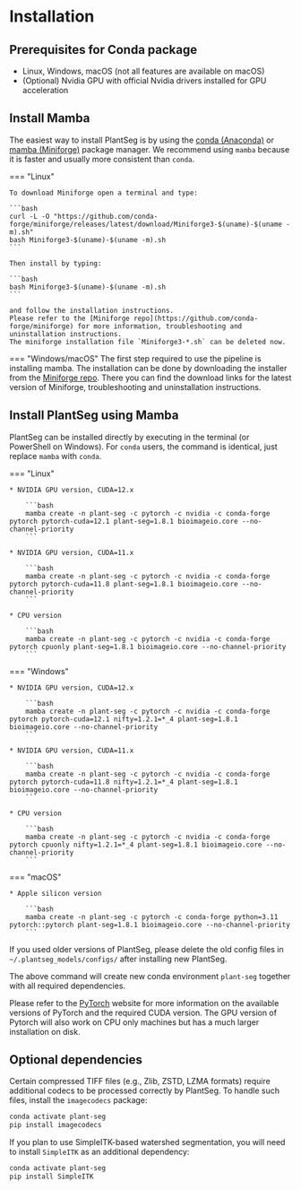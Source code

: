 # Installation

## Prerequisites for Conda package

* Linux, Windows, macOS (not all features are available on macOS)
* (Optional) Nvidia GPU with official Nvidia drivers installed for GPU acceleration

## Install Mamba

The easiest way to install PlantSeg is by using the [conda (Anaconda)](https://www.anaconda.com/) or
[mamba (Miniforge)](https://mamba.readthedocs.io/en/latest/index.html) package manager. We recommend using `mamba` because it is faster and usually more consistent than `conda`.

=== "Linux"

    To download Miniforge open a terminal and type:

    ```bash
    curl -L -O "https://github.com/conda-forge/miniforge/releases/latest/download/Miniforge3-$(uname)-$(uname -m).sh"
    bash Miniforge3-$(uname)-$(uname -m).sh
    ```

    Then install by typing:

    ```bash
    bash Miniforge3-$(uname)-$(uname -m).sh
    ```

    and follow the installation instructions.
    Please refer to the [Miniforge repo](https://github.com/conda-forge/miniforge) for more information, troubleshooting and uninstallation instructions.
    The miniforge installation file `Miniforge3-*.sh` can be deleted now.

=== "Windows/macOS"
    The first step required to use the pipeline is installing mamba. The installation can be done by downloading the installer from the [Miniforge repo](https://github.com/conda-forge/miniforge). There you can find the download links for the latest version of Miniforge, troubleshooting and uninstallation instructions.

## Install PlantSeg using Mamba

PlantSeg can be installed directly by executing in the terminal (or PowerShell on Windows). For `conda` users, the command is identical, just replace `mamba` with `conda`.

=== "Linux"

    * NVIDIA GPU version, CUDA=12.x

        ```bash
        mamba create -n plant-seg -c pytorch -c nvidia -c conda-forge pytorch pytorch-cuda=12.1 plant-seg=1.8.1 bioimageio.core --no-channel-priority
        ```

    * NVIDIA GPU version, CUDA=11.x

        ```bash
        mamba create -n plant-seg -c pytorch -c nvidia -c conda-forge pytorch pytorch-cuda=11.8 plant-seg=1.8.1 bioimageio.core --no-channel-priority
        ```

    * CPU version

        ```bash
        mamba create -n plant-seg -c pytorch -c nvidia -c conda-forge pytorch cpuonly plant-seg=1.8.1 bioimageio.core --no-channel-priority
        ```

=== "Windows"

    * NVIDIA GPU version, CUDA=12.x

        ```bash
        mamba create -n plant-seg -c pytorch -c nvidia -c conda-forge pytorch pytorch-cuda=12.1 nifty=1.2.1=*_4 plant-seg=1.8.1 bioimageio.core --no-channel-priority
        ```

    * NVIDIA GPU version, CUDA=11.x

        ```bash
        mamba create -n plant-seg -c pytorch -c nvidia -c conda-forge pytorch pytorch-cuda=11.8 nifty=1.2.1=*_4 plant-seg=1.8.1 bioimageio.core --no-channel-priority
        ```

    * CPU version

        ```bash
        mamba create -n plant-seg -c pytorch -c nvidia -c conda-forge pytorch cpuonly nifty=1.2.1=*_4 plant-seg=1.8.1 bioimageio.core --no-channel-priority
        ```

=== "macOS"

    * Apple silicon version

        ```bash
        mamba create -n plant-seg -c pytorch -c conda-forge python=3.11 pytorch::pytorch plant-seg=1.8.1 bioimageio.core --no-channel-priority
        ```

If you used older versions of PlantSeg, please delete the old config files in `~/.plantseg_models/configs/` after installing new PlantSeg.

The above command will create new conda environment `plant-seg` together with all required dependencies.

Please refer to the [PyTorch](https://pytorch.org/get-started/locally/) website for more information on the available versions of PyTorch and the required CUDA version. The GPU version of Pytorch will also work on CPU only machines but has a much larger installation on disk.

## Optional dependencies

Certain compressed TIFF files (e.g., Zlib, ZSTD, LZMA formats) require additional codecs to be processed correctly by PlantSeg. To handle such files, install the `imagecodecs` package:

```bash
conda activate plant-seg
pip install imagecodecs
```

If you plan to use SimpleITK-based watershed segmentation, you will need to install `SimpleITK` as an additional dependency:

```bash
conda activate plant-seg
pip install SimpleITK
```
